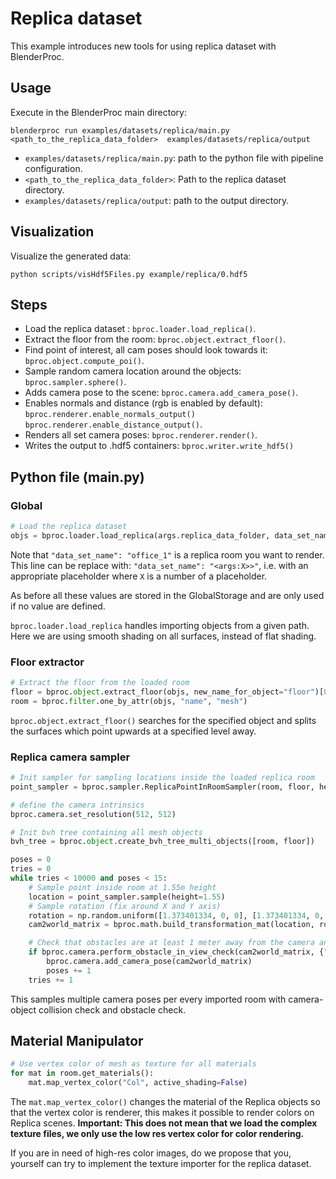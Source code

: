 # Replica dataset

This example introduces new tools for using replica dataset with BlenderProc.

## Usage

Execute in the BlenderProc main directory:

```
blenderproc run examples/datasets/replica/main.py <path_to_the_replica_data_folder>  examples/datasets/replica/output
``` 

* `examples/datasets/replica/main.py`: path to the python file with pipeline configuration.
* `<path_to_the_replica_data_folder>`: Path to the replica dataset directory.
* `examples/datasets/replica/output`: path to the output directory.

## Visualization

Visualize the generated data:

```
python scripts/visHdf5Files.py example/replica/0.hdf5
```

## Steps

* Load the replica dataset : `bproc.loader.load_replica()`.
* Extract the floor from the room: `bproc.object.extract_floor()`.
* Find point of interest, all cam poses should look towards it: `bproc.object.compute_poi()`.
* Sample random camera location around the objects: `bproc.sampler.sphere()`.
* Adds camera pose to the scene: `bproc.camera.add_camera_pose()`.
* Enables normals and distance (rgb is enabled by default): `bproc.renderer.enable_normals_output()` `bproc.renderer.enable_distance_output()`.
* Renders all set camera poses: `bproc.renderer.render()`.
* Writes the output to .hdf5 containers: `bproc.writer.write_hdf5()`

## Python file (main.py)

### Global

```python
# Load the replica dataset
objs = bproc.loader.load_replica(args.replica_data_folder, data_set_name="office_1", use_smooth_shading=True)
```

Note that `"data_set_name": "office_1"` is a replica room you want to render. This line can be replace with:
`"data_set_name": "<args:X>>"`, i.e. with an appropriate placeholder where `X` is a number of a placeholder.

As before all these values are stored in the GlobalStorage and are only used if no value are defined.

`bproc.loader.load_replica` handles importing objects from a given path. Here we are using smooth shading on all surfaces, instead of flat shading.

### Floor extractor

```python
# Extract the floor from the loaded room
floor = bproc.object.extract_floor(objs, new_name_for_object="floor")[0]
room = bproc.filter.one_by_attr(objs, "name", "mesh")
```

`bproc.object.extract_floor()` searches for the specified object and splits the surfaces which point upwards at a specified level away.

### Replica camera sampler

```python
# Init sampler for sampling locations inside the loaded replica room
point_sampler = bproc.sampler.ReplicaPointInRoomSampler(room, floor, height_list_values)

# define the camera intrinsics
bproc.camera.set_resolution(512, 512)

# Init bvh tree containing all mesh objects
bvh_tree = bproc.object.create_bvh_tree_multi_objects([room, floor])

poses = 0
tries = 0
while tries < 10000 and poses < 15:
    # Sample point inside room at 1.55m height
    location = point_sampler.sample(height=1.55)
    # Sample rotation (fix around X and Y axis)
    rotation = np.random.uniform([1.373401334, 0, 0], [1.373401334, 0, 2 * np.pi])
    cam2world_matrix = bproc.math.build_transformation_mat(location, rotation)

    # Check that obstacles are at least 1 meter away from the camera and have an average distance between 2 and 4 meters
    if bproc.camera.perform_obstacle_in_view_check(cam2world_matrix, {"min": 1.0, "avg": {"min": 2.0, "max": 4.0}}, bvh_tree):
        bproc.camera.add_camera_pose(cam2world_matrix)
        poses += 1
    tries += 1
```

This samples multiple camera poses per every imported room with camera-object collision check and obstacle check.
## Material Manipulator 

```python
# Use vertex color of mesh as texture for all materials
for mat in room.get_materials():
    mat.map_vertex_color("Col", active_shading=False)
```

The `mat.map_vertex_color()` changes the material of the Replica objects so that the vertex color is renderer, this makes it possible to render colors on Replica scenes.
**Important: This does not mean that we load the complex texture files, we only use the low res vertex color for color rendering.**

If you are in need of high-res color images, do we propose that you, yourself can try to implement the texture importer for the replica dataset.
